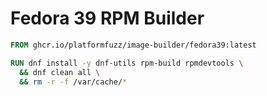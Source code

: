 # Fedora 39 RPM Builder

```dockerfile
FROM ghcr.io/platformfuzz/image-builder/fedora39:latest

RUN dnf install -y dnf-utils rpm-build rpmdevtools \
  && dnf clean all \
  && rm -r -f /var/cache/*
``````
